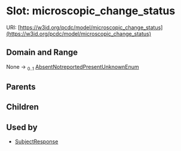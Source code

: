 
# Slot: microscopic_change_status




URI: [https://w3id.org/pcdc/model/microscopic_change_status](https://w3id.org/pcdc/model/microscopic_change_status)


## Domain and Range

None &#8594;  <sub>0..1</sub> [AbsentNotreportedPresentUnknownEnum](AbsentNotreportedPresentUnknownEnum.md)

## Parents


## Children


## Used by

 * [SubjectResponse](SubjectResponse.md)
